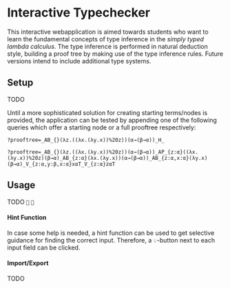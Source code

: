 # Interactive Typechecker

This interactive webapplication is aimed towards students who want to learn the fundamental concepts of type inference in the *simply typed lambda calculus*.
The type inference is performed in natural deduction style, building a proof tree by making use of the type inference rules.
Future versions intend to include additional type systems. 

## Setup

TODO

Until a more sophisticated solution for creating starting terms/nodes is provided, the application can be tested by appending one of the following queries which offer a starting node or a full prooftree respectively:

`?prooftree=_AB_{}(λz.((λx.(λy.x))%20z))(α→(β→α))_H_`

`?prooftree=_AB_{}(λz.((λx.(λy.x))%20z))(α→(β→α))_AP_{z:α}((λx.(λy.x))%20z)(β→α)_AB_{z:α}(λx.(λy.x))(α→(β→α))_AB_{z:α,x:α}(λy.x)(β→α)_V_{z:α,y:β,x:α}xαT_V_{z:α}zαT`

## Usage

TODO `🧹` `💊`

#### Hint Function

In case some help is needed, a hint function can be used to get selective guidance for finding the correct input. 
Therefore, a `💡`-button next to each input field can be clicked.

#### Import/Export

TODO